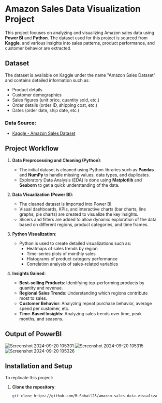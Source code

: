 # Amazon Sales Data Visualization Project

This project focuses on analyzing and visualizing Amazon sales data using **Power BI** and **Python**. The dataset used for this project is sourced from **Kaggle**, and various insights into sales patterns, product performance, and customer behavior are extracted.

## Dataset

The dataset is available on Kaggle under the name "Amazon Sales Dataset" and contains detailed information such as:
- Product details
- Customer demographics
- Sales figures (unit price, quantity sold, etc.)
- Order details (order ID, shipping cost, etc.)
- Dates (order date, ship date, etc.)

### Data Source:
- [Kaggle - Amazon Sales Dataset](https://www.kaggle.com/competitions/amazon-sales-data)

## Project Workflow

1. **Data Preprocessing and Cleaning (Python)**: 
   - The initial dataset is cleaned using Python libraries such as **Pandas** and **NumPy** to handle missing values, data types, and duplicates.
   - Exploratory Data Analysis (EDA) is done using **Matplotlib** and **Seaborn** to get a quick understanding of the data.

2. **Data Visualization (Power BI)**: 
   - The cleaned dataset is imported into Power BI.
   - Visual dashboards, KPIs, and interactive charts (bar charts, line graphs, pie charts) are created to visualize the key insights.
   - Slicers and filters are added to allow dynamic exploration of the data based on different regions, product categories, and time frames.

3. **Python Visualization**: 
   - Python is used to create detailed visualizations such as:
     - Heatmaps of sales trends by region
     - Time-series plots of monthly sales
     - Histograms of product category performance
     - Correlation analysis of sales-related variables

4. **Insights Gained**:
   - **Best-selling Products**: Identifying top-performing products by quantity and revenue.
   - **Regional Sales Trends**: Understanding which regions contribute most to sales.
   - **Customer Behavior**: Analyzing repeat purchase behavior, average spend per customer, etc.
   - **Time-Based Insights**: Analyzing sales trends over time, peak months, and seasons.

## Output of PowerBI

![Screenshot 2024-09-20 105301](https://github.com/user-attachments/assets/505783f9-3546-49c4-a262-9459cbe555fb)
![Screenshot 2024-09-20 105315](https://github.com/user-attachments/assets/58ae6b90-ee8f-4ad4-bfd0-62213353b017)
![Screenshot 2024-09-20 105326](https://github.com/user-attachments/assets/cfbf990a-5447-4738-b27e-f3363453d7c8)

## Installation and Setup

To replicate this project:

1. **Clone the repository**:
   ```bash
   git clone https://github.com/M-Sohail23/amazon-sales-data-visualization.git

